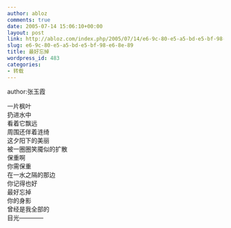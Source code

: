 ```yaml
---
author: abloz
comments: true
date: 2005-07-14 15:06:10+00:00
layout: post
link: http://abloz.com/index.php/2005/07/14/e6-9c-80-e5-a5-bd-e5-bf-98-e6-8e-89/
slug: e6-9c-80-e5-a5-bd-e5-bf-98-e6-8e-89
title: 最好忘掉
wordpress_id: 483
categories:
- 转载
---
```


author:张玉霞




  
一片枫叶  
扔进水中  
看着它飘远  
周围还伴着涟绮  
这夕阳下的美丽  
被一圈圈笑魇似的扩散  
保重啊  
你需保重  
在一水之隔的那边  
你记得也好  
最好忘掉  
你的身影  
曾经是我全部的  
目光————
